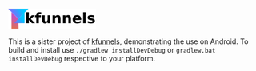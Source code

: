 [![kfunnels](https://raw.githubusercontent.com/lukashaertel/kfunnels/resource/kfunnels_logo_small_text.png)](https://github.com/lukashaertel/kfunnels/)

This is a sister project of [kfunnels](https://github.com/lukashaertel/kfunnels/), demonstrating the use on Android. To build and install use `./gradlew installDevDebug` or `gradlew.bat installDevDebug` respective to your platform.


